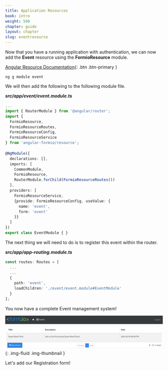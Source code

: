 ```yaml
---
title: Application Resources
book: intro
weight: 500
chapter: guide
layout: chapter
slug: eventresource
---
```

Now that you have a running application with authentication, we can now add the **Event** resource using the **FormioResource** module.

[Angular Resource Documentation](https://github.com/formio/angular-formio/wiki/Resource-Management){: .btn .btn-primary }

```
ng g module event
```

We will then add the following to the following module file.

***src/app/event/event.module.ts***
```ts
...
import { RouterModule } from '@angular/router';
import {
  FormioResource,
  FormioResourceRoutes,
  FormioResourceConfig,
  FormioResourceService
} from 'angular-formio/resource';

@NgModule({
  declarations: [],
  imports: [
    CommonModule,
    FormioResource,
    RouterModule.forChild(FormioResourceRoutes())
  ],
  providers: [
    FormioResourceService,
    {provide: FormioResourceConfig, useValue: {
      name: 'event',
      form: 'event'
    }}
  ]
})
export class EventModule { }
```

The next thing we will need to do is to register this event within the router.

***src/app/app-routing.module.ts***
```ts
const routes: Routes = [
  ...
  ...
  {
    path: 'event',
    loadChildren: './event/event.module#EventModule'
  }
];
```

You now have a complete Event management system!

![](/assets/img/userguide/eventindex.png){: .img-fluid .img-thumbnail }

Let's add our Registration form!
